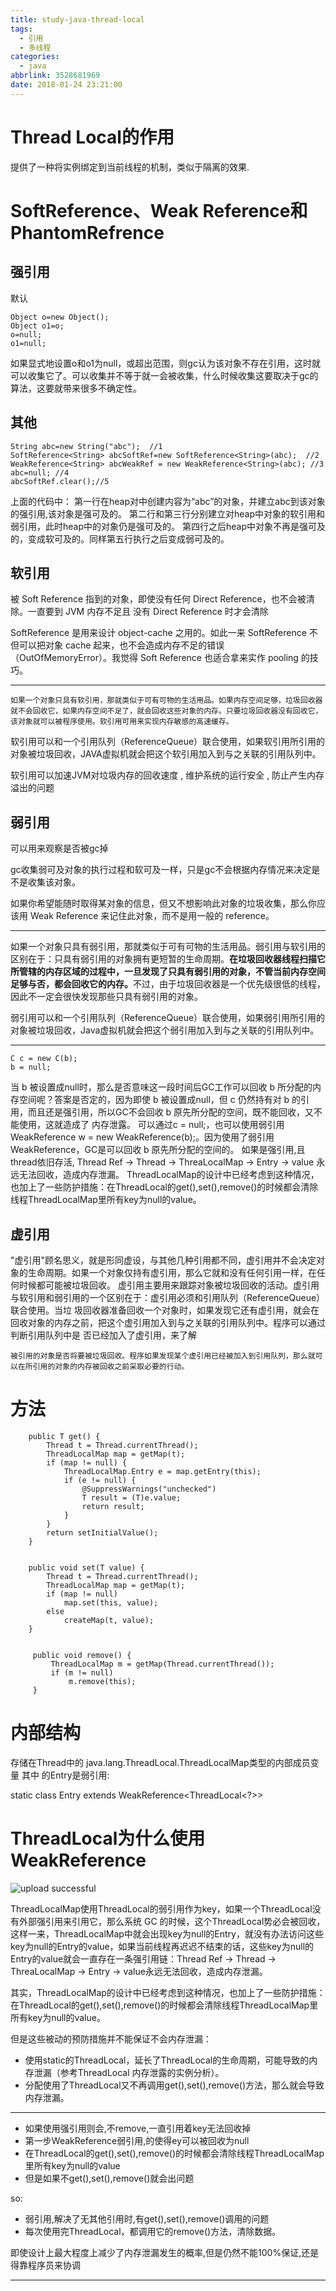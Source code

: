 ```yaml
---
title: study-java-thread-local
tags:
  - 引用
  - 多线程
categories:
  - java
abbrlink: 3528681969
date: 2018-01-24 23:21:00
---
```

# Thread Local的作用

提供了一种将实例绑定到当前线程的机制，类似于隔离的效果.


# SoftReference、Weak Reference和PhantomRefrence

## 强引用
默认
```
Object o=new Object();   
Object o1=o;
o=null;
o1=null;   
```
如果显式地设置o和o1为null，或超出范围，则gc认为该对象不存在引用，这时就可以收集它了。可以收集并不等于就一会被收集，什么时候收集这要取决于gc的算法，这要就带来很多不确定性。

## 其他
```
String abc=new String("abc");  //1   
SoftReference<String> abcSoftRef=new SoftReference<String>(abc);  //2   
WeakReference<String> abcWeakRef = new WeakReference<String>(abc); //3   
abc=null; //4   
abcSoftRef.clear();//5

```

上面的代码中：
    第一行在heap对中创建内容为“abc”的对象，并建立abc到该对象的强引用,该对象是强可及的。
    第二行和第三行分别建立对heap中对象的软引用和弱引用，此时heap中的对象仍是强可及的。
    第四行之后heap中对象不再是强可及的，变成软可及的。同样第五行执行之后变成弱可及的。

## 软引用
被 Soft Reference 指到的对象，即使没有任何 Direct Reference，也不会被清除。一直要到 JVM 内存不足且 没有 Direct Reference 时才会清除

SoftReference 是用来设计 object-cache 之用的。如此一来 SoftReference 不但可以把对象 cache 起来，也不会造成内存不足的错误 （OutOfMemoryError）。我觉得 Soft Reference 也适合拿来实作 pooling 的技巧。

-----
    如果一个对象只具有软引用，那就类似于可有可物的生活用品。如果内存空间足够，垃圾回收器就不会回收它，如果内存空间不足了，就会回收这些对象的内存。只要垃圾回收器没有回收它，该对象就可以被程序使用。软引用可用来实现内存敏感的高速缓存。

   软引用可以和一个引用队列（ReferenceQueue）联合使用，如果软引用所引用的对象被垃圾回收，JAVA虚拟机就会把这个软引用加入到与之关联的引用队列中。

软引用可以加速JVM对垃圾内存的回收速度 , 维护系统的运行安全 , 防止产生内存溢出的问题

## 弱引用
可以用来观察是否被gc掉

gc收集弱可及对象的执行过程和软可及一样，只是gc不会根据内存情况来决定是不是收集该对象。

如果你希望能随时取得某对象的信息，但又不想影响此对象的垃圾收集，那么你应该用 Weak Reference 来记住此对象，而不是用一般的 reference。

-------

如果一个对象只具有弱引用，那就类似于可有可物的生活用品。弱引用与软引用的区别在于：只具有弱引用的对象拥有更短暂的生命周期。<b>在垃圾回收器线程扫描它 所管辖的内存区域的过程中，一旦发现了只具有弱引用的对象，不管当前内存空间足够与否，都会回收它的内存。</b>不过，由于垃圾回收器是一个优先级很低的线程， 因此不一定会很快发现那些只具有弱引用的对象。

弱引用可以和一个引用队列（ReferenceQueue）联合使用，如果弱引用所引用的对象被垃圾回收，Java虚拟机就会把这个弱引用加入到与之关联的引用队列中。


---------
```
C c = new C(b);
b = null;
```
当 b 被设置成null时，那么是否意味这一段时间后GC工作可以回收 b 所分配的内存空间呢？答案是否定的，因为即使 b 被设置成null，但 c 仍然持有对 b 的引用，而且还是强引用，所以GC不会回收 b 原先所分配的空间，既不能回收，又不能使用，这就造成了 内存泄露。
可以通过c = null;，也可以使用弱引用WeakReference w = new WeakReference(b);。因为使用了弱引用WeakReference，GC是可以回收 b 原先所分配的空间的。
如果是强引用,且thread依旧存活, Thread Ref -> Thread -> ThreaLocalMap -> Entry -> value 永远无法回收，造成内存泄漏。
ThreadLocalMap的设计中已经考虑到这种情况，也加上了一些防护措施：在ThreadLocal的get(),set(),remove()的时候都会清除线程ThreadLocalMap里所有key为null的value。


## 虚引用
 "虚引用"顾名思义，就是形同虚设，与其他几种引用都不同，虚引用并不会决定对象的生命周期。如果一个对象仅持有虚引用，那么它就和没有任何引用一样，在任何时候都可能被垃圾回收。
    虚引用主要用来跟踪对象被垃圾回收的活动。虚引用与软引用和弱引用的一个区别在于：虚引用必须和引用队列（ReferenceQueue）联合使用。当垃 圾回收器准备回收一个对象时，如果发现它还有虚引用，就会在回收对象的内存之前，把这个虚引用加入到与之关联的引用队列中。程序可以通过判断引用队列中是 否已经加入了虚引用，来了解

    被引用的对象是否将要被垃圾回收。程序如果发现某个虚引用已经被加入到引用队列，那么就可以在所引用的对象的内存被回收之前采取必要的行动。

# 方法

```
    public T get() {
        Thread t = Thread.currentThread();
        ThreadLocalMap map = getMap(t);
        if (map != null) {
            ThreadLocalMap.Entry e = map.getEntry(this);
            if (e != null) {
                @SuppressWarnings("unchecked")
                T result = (T)e.value;
                return result;
            }
        }
        return setInitialValue();
    }


    public void set(T value) {
        Thread t = Thread.currentThread();
        ThreadLocalMap map = getMap(t);
        if (map != null)
            map.set(this, value);
        else
            createMap(t, value);
    }


     public void remove() {
         ThreadLocalMap m = getMap(Thread.currentThread());
         if (m != null)
             m.remove(this);
     }    
```


# 内部结构
存储在Thread中的 java.lang.ThreadLocal.ThreadLocalMap类型的内部成员变量
其中 的Entry是弱引用:

static class Entry extends WeakReference<ThreadLocal<?>>


# ThreadLocal为什么使用WeakReference

![upload successful](/images/pasted-44.png)

ThreadLocalMap使用ThreadLocal的弱引用作为key，如果一个ThreadLocal没有外部强引用来引用它，那么系统 GC 的时候，这个ThreadLocal势必会被回收，这样一来，ThreadLocalMap中就会出现key为null的Entry，就没有办法访问这些key为null的Entry的value，如果当前线程再迟迟不结束的话，这些key为null的Entry的value就会一直存在一条强引用链：Thread Ref -> Thread -> ThreaLocalMap -> Entry -> value永远无法回收，造成内存泄漏。

其实，ThreadLocalMap的设计中已经考虑到这种情况，也加上了一些防护措施：在ThreadLocal的get(),set(),remove()的时候都会清除线程ThreadLocalMap里所有key为null的value。

但是这些被动的预防措施并不能保证不会内存泄漏：

- 使用static的ThreadLocal，延长了ThreadLocal的生命周期，可能导致的内存泄漏（参考ThreadLocal 内存泄露的实例分析）。
- 分配使用了ThreadLocal又不再调用get(),set(),remove()方法，那么就会导致内存泄漏。

-----


- 如果使用强引用则会,不remove,一直引用着key无法回收掉
- 第一步WeakReference弱引用,的使得ey可以被回收为null
- 在ThreadLocal的get(),set(),remove()的时候都会清除线程ThreadLocalMap里所有key为null的value
- 但是如果不get(),set(),remove()就会出问题

so:

- 弱引用,解决了无其他引用时,有get(),set(),remove()调用的问题
- 每次使用完ThreadLocal，都调用它的remove()方法，清除数据。

即使设计上最大程度上减少了内存泄漏发生的概率,但是仍然不能100%保证,还是得靠程序员来协调

-----
